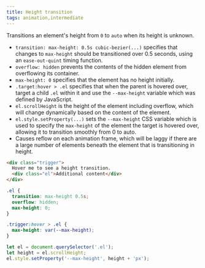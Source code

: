 ```yaml
---
title: Height transition
tags: animation,intermediate
---
```


Transitions an element's height from `0` to `auto` when its height is unknown.

- `transition: max-height: 0.5s cubic-bezier(...)` specifies that changes to `max-height` should be transitioned over 0.5 seconds, using an `ease-out-quint` timing function.
- `overflow: hidden` prevents the contents of the hidden element from overflowing its container.
- `max-height: 0` specifies that the element has no height initially.
- `.target:hover > .el` specifies that when the parent is hovered over, target a child `.el` within it and use the `--max-height` variable which was defined by JavaScript.
- `el.scrollHeight` is the height of the element including overflow, which will change dynamically based on the content of the element.
- `el.style.setProperty(...)` sets the `--max-height` CSS variable which is used to specify the `max-height` of the element the target is hovered over, allowing it to transition smoothly from 0 to auto.
- Causes reflow on each animation frame, which will be laggy if there are a large number of elements beneath the element that is transitioning in height.

```html
<div class="trigger">
  Hover me to see a height transition.
  <div class="el">Additional content</div>
</div>
```

```css
.el {
  transition: max-height 0.5s;
  overflow: hidden;
  max-height: 0;
}

.trigger:hover > .el {
  max-height: var(--max-height);
}
```

```js
let el = document.querySelector('.el');
let height = el.scrollHeight;
el.style.setProperty('--max-height', height + 'px');
```
